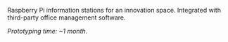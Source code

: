 Raspberry Pi information stations for an innovation space. Integrated with third-party office management software.

*Prototyping time: ~1 month.*

